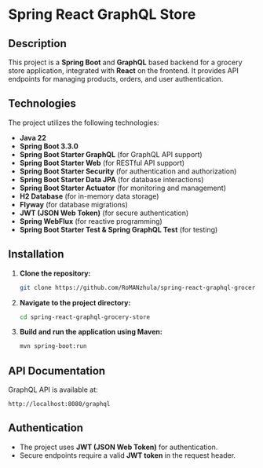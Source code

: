 # Spring React GraphQL Store

## Description
This project is a **Spring Boot** and **GraphQL** based backend for a grocery store application, integrated with **React** on the frontend. It provides API endpoints for managing products, orders, and user authentication.

## Technologies
The project utilizes the following technologies:
- **Java 22**
- **Spring Boot 3.3.0**
- **Spring Boot Starter GraphQL** (for GraphQL API support)
- **Spring Boot Starter Web** (for RESTful API support)
- **Spring Boot Starter Security** (for authentication and authorization)
- **Spring Boot Starter Data JPA** (for database interactions)
- **Spring Boot Starter Actuator** (for monitoring and management)
- **H2 Database** (for in-memory data storage)
- **Flyway** (for database migrations)
- **JWT (JSON Web Token)** (for secure authentication)
- **Spring WebFlux** (for reactive programming)
- **Spring Boot Starter Test & Spring GraphQL Test** (for testing)

## Installation
1. **Clone the repository:**
   ```sh
   git clone https://github.com/RoMANzhula/spring-react-graphql-grocery-store.git
   ```
2. **Navigate to the project directory:**
   ```sh
   cd spring-react-graphql-grocery-store
   ```
3. **Build and run the application using Maven:**
   ```sh
   mvn spring-boot:run
   ```

## API Documentation
GraphQL API is available at:
```
http://localhost:8080/graphql
```

## Authentication
- The project uses **JWT (JSON Web Token)** for authentication.
- Secure endpoints require a valid **JWT token** in the request header.
